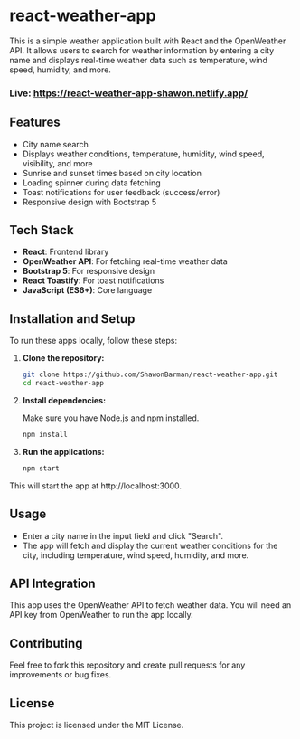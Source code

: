 # react-weather-app

This is a simple weather application built with React and the OpenWeather API. It allows users to search for weather information by entering a city name and displays real-time weather data such as temperature, wind speed, humidity, and more. 

### Live: https://react-weather-app-shawon.netlify.app/

## Features
- City name search
- Displays weather conditions, temperature, humidity, wind speed, visibility, and more
- Sunrise and sunset times based on city location
- Loading spinner during data fetching
- Toast notifications for user feedback (success/error)
- Responsive design with Bootstrap 5

## Tech Stack
- **React**: Frontend library
- **OpenWeather API**: For fetching real-time weather data
- **Bootstrap 5**: For responsive design
- **React Toastify**: For toast notifications
- **JavaScript (ES6+)**: Core language

## Installation and Setup

To run these apps locally, follow these steps:

1. **Clone the repository:**

   ```bash
   git clone https://github.com/ShawonBarman/react-weather-app.git
   cd react-weather-app
   ```

2. **Install dependencies:**

   Make sure you have Node.js and npm installed.

   ```bash
   npm install
   ```

3. **Run the applications:**

   ```bash
   npm start
   ```

This will start the app at http://localhost:3000.

## Usage
- Enter a city name in the input field and click "Search".
- The app will fetch and display the current weather conditions for the city, including temperature, wind speed, humidity, and more.

## API Integration
This app uses the OpenWeather API to fetch weather data. You will need an API key from OpenWeather to run the app locally.

## Contributing
Feel free to fork this repository and create pull requests for any improvements or bug fixes.

## License
This project is licensed under the MIT License.
